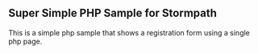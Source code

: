 ## Super Simple PHP Sample for Stormpath

This is a simple php sample that shows a registration form using a single php page.
